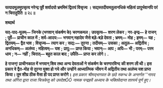 **यत्पादमूलमुपसृत्य नरेन्द्र पूर्वे** **शर्वादयो भ्रममिमं द्वितयं विसृज्य ।** **सद्यस्तदीयमतुलानधिकं महित्वं** **प्रापुर्भवानपि परं न चिरादुपैति ॥ २८॥** 

**शब्दार्थ** 

**यत्-पाद-मूलम्—** **जिनके (भगवान् संकर्षण के) चरणकमल** **; उपसृत्य—** **शरण लेकर** **; नर-इन्द्र—** **हे राजन्** **; पूर्वे—** **प्राचीन काल में** **; शर्व-आदय:—** **भगवान् महादेव जैसे बड़े-बड़े देवता** **; भ्रमम्—** **मोह** **; इमम्—** **यह** **; द्वितयम्—** **द्वैत भाव** **;** **विसृज्य—** **त्याग कर** **; सद्य:—** **तुरन्त** **; तदीयम्—** **उसका** **; अतुल—** **अद्वितीय** **; अनधिकम्—** **अलंघ्य** **; महित्वम्—** **यश** **;** **प्रापु:—** **प्राप्त किया** **; भवान्—** **आप** **; अपि—** **भी** **; परम्—** **परम धाम** **; न—** **नहीं** **; चिरात्—** **बहुत काल बाद** **; उपैति—** **प्राप्त** **कर लोगे।** **.** 

**हे राजन्! प्राचीनकाल में भगवान् शिव तथा अन्य देवताओं ने संकर्षण के चरणारविन्द** **की शरण ली थी। इस प्रकार वे द्वैत-मोह से तुरन्त मुक्त हो गये और उन्होंने आध्यात्मिक** **जीवन में अद्वितीय तथा अलंघ्य यश प्राप्त किया। तुम शीघ्र ठीक वैसा ही पद प्राप्त करोगे।** *इस प्रकार श्रीमद्भागवत के छठे स्कन्ध के अन्तर्गत ''नारद तथा अंगिरा द्वारा राजा चित्रकेतु* *को उपदेशÓÓ नामक पन्द्रहवें अध्याय के भक्तिवेदान्त तात्पर्य पूर्ण हुए।* 